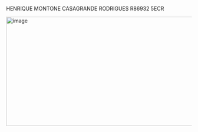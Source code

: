 HENRIQUE MONTONE CASAGRANDE RODRIGUES R86932 5ECR


<img width="755" height="295" alt="image" src="https://github.com/user-attachments/assets/200af090-fb00-4e8c-856f-29954c8c0e2f" />
